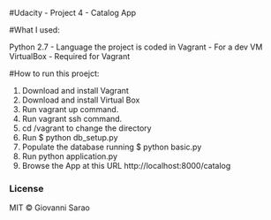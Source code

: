 #Udacity - Project 4 - Catalog App

#What I used:

Python 2.7 - Language the project is coded in
Vagrant - For a dev VM
VirtualBox - Required for Vagrant

#How to run this proejct:

1. Download and install Vagrant
2. Download and install Virtual Box
3. Run vagrant up command.
4. Run vagrant ssh command.
5. cd /vagrant to change the directory
6. Run $ python db_setup.py
7. Populate the database running $ python basic.py
8. Run python application.py
9. Browse the App at this URL http://localhost:8000/catalog

### License

MIT © Giovanni Sarao
